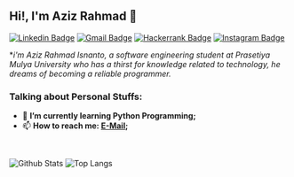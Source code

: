 ## Hi!, I'm Aziz Rahmad 👋

[![Linkedin Badge](https://img.shields.io/badge/-LinkedIn-blue?logo=Linkedin&logoColor=white&link=https://www.linkedin.com/in/azizrahmad/)](https://www.linkedin.com/in/azizrahmad/) 
[![Gmail Badge](https://img.shields.io/badge/-Gmail-red?logo=Gmail&logoColor=white&link=mailto:23502210001@student.prasetiyamulya.ac.id)](mailto:23502210001@student.prasetiyamulya.ac.id) 
[![Hackerrank Badge](https://img.shields.io/badge/-Hackerrank-green?logo=Hackerrank&logoColor=white&link=https://www.hackerrank.com/rhmdziz)](https://www.hackerrank.com/rhmdziz)
[![Instagram Badge](https://img.shields.io/badge/-Instagram-purple?logo=instagram&logoColor=white&link=https://instagram.com/thinkaboutziz/)](https://instagram.com/thinkaboutziz)

**i'm Aziz Rahmad Isnanto, a software engineering student at Prasetiya Mulya University who has a thirst for knowledge related to technology, he dreams of becoming a reliable programmer.*


### Talking about Personal Stuffs:

- 🌱 **I’m currently learning Python Programming;** 
- 📫 **How to reach me: [E-Mail](mailto:23502210001@student.prasetiyamulya.ac.id);**

&nbsp;

![Github Stats](https://github-readme-stats.vercel.app/api?username=rhmdziz&theme=tokyonight&show_icons=true)
![Top Langs](https://github-readme-stats.vercel.app/api/top-langs/?username=rhmdziz&theme=tokyonight&layout=compact)

<!--
**rhmdziz/rhmdziz** is a ✨ _special_ ✨ repository because its `README.md` (this file) appears on your GitHub profile.

Here are some ideas to get you started:

- 🔭 I’m currently working on ...
- 🌱 I’m currently learning ...
- 👯 I’m looking to collaborate on ...
- 🤔 I’m looking for help with ...
- 💬 Ask me about ...
- 📫 How to reach me: ...
- 😄 Pronouns: ...
- ⚡ Fun fact: ...
-->
